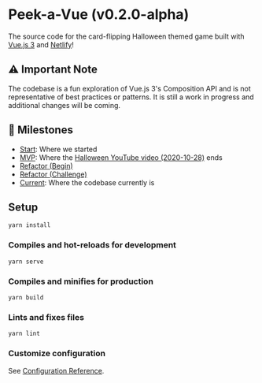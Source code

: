 # Peek-a-Vue (v0.2.0-alpha)

The source code for the card-flipping Halloween themed game built with [Vue.js 3](https://v3.vuejs.org) and [Netlify](https://www.netlify.com/?utm_source=github&utm_medium=peekavue-bh&utm_campaign=devex)!

## ⚠️ Important Note

The codebase is a fun exploration of Vue.js 3's Composition API and is not representative of best practices or patterns. It is still a work in progress and additional changes will be coming.

## 📌 Milestones

- [Start](https://github.com/bencodezen/peek-a-vue/tree/000-start): Where we started
- [MVP](https://github.com/bencodezen/peek-a-vue/tree/001-mvp): Where the [Halloween YouTube video (2020-10-28)](https://www.youtube.com/watch?v=WQa9-4K3me4) ends
- [Refactor (Begin)](https://github.com/bencodezen/peek-a-vue/tree/002-refactor-v1-begin)
- [Refactor (Challenge)](https://github.com/bencodezen/peek-a-vue/tree/003-refactor-v1-challenge)
- [Current](https://github.com/bencodezen/peek-a-vue/tree/main): Where the codebase currently is

## Setup

```
yarn install
```

### Compiles and hot-reloads for development

```
yarn serve
```

### Compiles and minifies for production

```
yarn build
```

### Lints and fixes files

```
yarn lint
```

### Customize configuration

See [Configuration Reference](https://cli.vuejs.org/config/).
